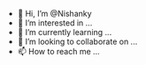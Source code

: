 - 👋 Hi, I’m @Nishanky
- 👀 I’m interested in ...
- 🌱 I’m currently learning ...
- 💞️ I’m looking to collaborate on ...
- 📫 How to reach me ...

<!---
Nishanky/Nishanky is a ✨ special ✨ repository because its `README.md` (this file) appears on your GitHub profile.
You can click the Preview link to take a look at your changes.
--->

